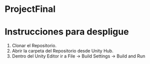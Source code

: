 # ProjectFinal

# Instrucciones para despligue

1. Clonar el Repositorio.
2. Abrir la carpeta del Repositorio desde Unity Hub.
3. Dentro del Unity Editor ir a File -> Build Settings -> Build and Run
